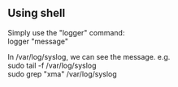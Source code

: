 Using shell
------------------
Simply use the "logger" command:  
	logger "message"

In /var/log/syslog, we can see the message. e.g.  
	sudo tail -f /var/log/syslog  
	sudo grep "xma" /var/log/syslog

